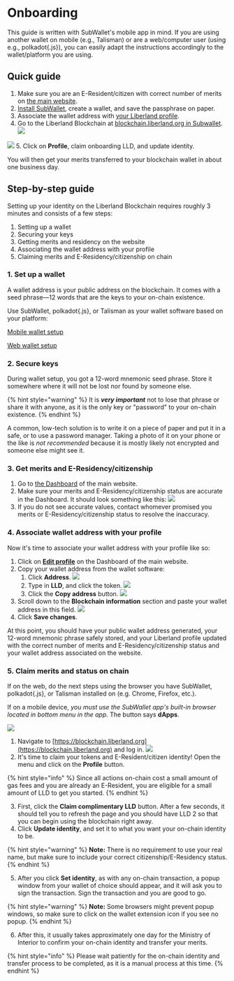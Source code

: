 # Onboarding

This guide is written with SubWallet's mobile app in mind. If you are using another wallet on mobile (e.g., Talisman) or are a web/computer user (using e.g., polkadot{.js}), you can easily adapt the instructions accordingly to the wallet/platform you are using.

## Quick guide

1. Make sure you are an E-Resident/citizen with correct number of merits on [the main website](https://liberland.org).
2. [Install SubWallet](https://www.subwallet.app/download.html), create a wallet, and save the passphrase on paper.
3. Associate the wallet address with [your Liberland profile](https://liberland.org/profile).
4. Go to the Liberland Blockchain at [blockchain.liberland.org in Subwallet](https://mobile.subwallet.app/browser?url=https%3A%2F%2Fblockchain.liberland.org%2F).
![](../media/subwallet/subwallet_browser_menu.png)

![](../media/subwallet/subwallet_search_bar.jpg)
5. Click on **Profile**, claim onboarding LLD, and update identity.

You will then get your merits transferred to your blockchain wallet in about one business day.

## Step-by-step guide
Setting up your identity on the Liberland Blockchain requires roughly 3 minutes and consists of a few steps:
1. Setting up a wallet
2. Securing your keys
3. Getting merits and residency on the website
4. Associating the wallet address with your profile
5. Claiming merits and E-Residency/citizenship on chain

### 1. Set up a wallet
A wallet address is your public address on the blockchain. It comes with a seed phrase&mdash;12 words that are the keys to your on-chain existence.

Use SubWallet, polkadot{.js}, or Talisman as your wallet software based on your platform:

[Mobile wallet setup](mobile-wallet.md)

[Web wallet setup](desktop-wallet.md)

### 2.  Secure keys
During wallet setup, you got a 12-word mnemonic seed phrase. Store it somewhere where it will not be lost nor found by someone else.

{% hint style="warning" %}
It is ***very important*** not to lose that phrase or share it with anyone, as it is the only key or "password" to your on-chain existence.
{% endhint %}

A common, low-tech solution is to write it on a piece of paper and put it in a safe, or to use a password manager. Taking a photo of it on your phone or the like is *not recommended* because it is mostly likely not encrypted and someone else might see it.

### 3. Get merits and E-Residency/citizenship
1. Go to [the Dashboard](https://liberland.org/dashboard) of the main website.
2. Make sure your merits and E-Residency/citizenship status are accurate in the Dashboard.
It should look something like this:
![](../media/profile-status-merits-info.png)
3. If you do not see accurate values, contact whomever promised you merits or E-Residency/citizenship status to resolve the inaccuracy.

### 4. Associate wallet address with your profile

Now it's time to associate your wallet address with your profile like so:

1. Click on [**Edit profile**](https://liberland.org/profile) on the Dashboard of the main website.
2. Copy your wallet address from the wallet software:
   1. Click **Address**.
   ![](../media/subwallet/address-button.png)
   2. Type in **LLD**, and click the token.
   ![](../media/subwallet/show-address-token-search-selection.png)
   3. Click the **Copy address** button.
   ![](../media/subwallet/copy-address.png)
4. Scroll down to the **Blockchain information** section and paste your wallet address in this field.
![](../media/blockchain-address.png)
5. Click **Save changes**.

At this point, you should have your public wallet address generated, your 12-word mnemonic phrase safely stored, and your Liberland profile updated with the correct number of merits and E-Residency/citizenship status and your wallet address associated on the website.

### 5. Claim merits and status on chain

If on the web, do the next steps using the browser you have SubWallet, polkadot{.js}, or Talisman installed on (e.g. Chrome, Firefox, etc.).

If on a mobile device, *you must use the SubWallet app's built-in browser located in bottom menu in the app.* The button says **dApps**.

![](../media/subwallet/subwallet_browser_menu.png)

1. Navigate to [https://blockchain.liberland.org](https://blockchain.liberland.org) and log in.
![](../media/subwallet/subwallet_search_bar.jpg)
2. It's time to claim your tokens and E-Resident/citizen identity! Open the menu and click on the **Profile** button.

{% hint style="info" %}
Since all actions on-chain cost a small amount of gas fees and you are already an E-Resident, you are eligible for a small amount of LLD to get you started.
{% endhint %}

3. First, click the **Claim complimentary LLD** button. After a few seconds, it should tell you to refresh the page and you should have LLD&nbsp;2 so that you can begin using the blockchain right away.
4. Click **Update identity**, and set it to what you want your on-chain identity to be.

{% hint style="warning" %}
**Note:** There is no requirement to use your real name, but make sure to include your correct citizenship/E-Residency status.
{% endhint %}

5. After you click **Set identity**, as with any on-chain transaction, a popup window from your wallet of choice should appear, and it will ask you to sign the transaction. Sign the transaction and you are good to go.

{% hint style="warning" %}
**Note:** Some browsers might prevent popup windows, so make sure to click on the wallet extension icon if you see no popup.
{% endhint %}

6. After this, it usually takes approximately one day for the Ministry of Interior to confirm your on-chain identity and transfer your merits.

{% hint style="info" %}
Please wait patiently for the on-chain identity and transfer process to be completed, as it is a manual process at this time.
{% endhint %}
